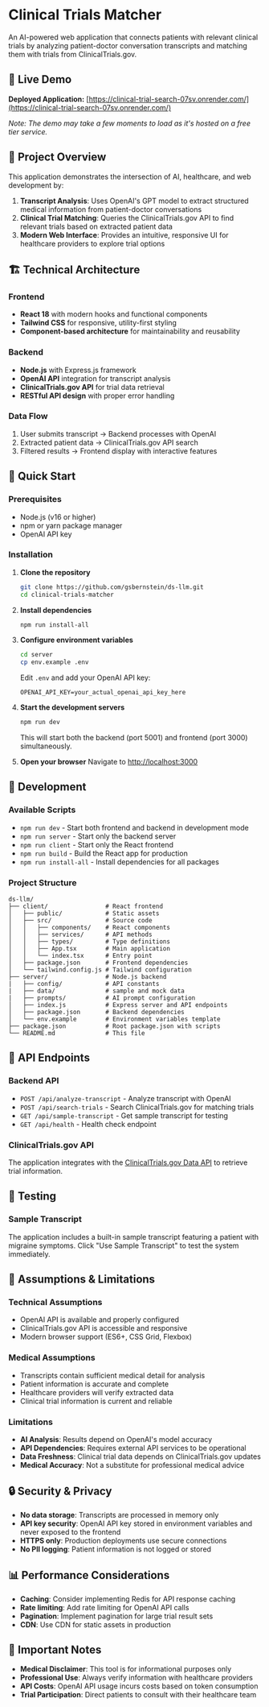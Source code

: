 # Clinical Trials Matcher

An AI-powered web application that connects patients with relevant clinical trials by analyzing patient-doctor conversation transcripts and matching them with trials from ClinicalTrials.gov.

## 🚀 Live Demo

**Deployed Application:** [https://clinical-trial-search-07sv.onrender.com/](https://clinical-trial-search-07sv.onrender.com/)

*Note: The demo may take a few moments to load as it's hosted on a free tier service.*

## 🎯 Project Overview

This application demonstrates the intersection of AI, healthcare, and web development by:

1. **Transcript Analysis**: Uses OpenAI's GPT model to extract structured medical information from patient-doctor conversations
2. **Clinical Trial Matching**: Queries the ClinicalTrials.gov API to find relevant trials based on extracted patient data
3. **Modern Web Interface**: Provides an intuitive, responsive UI for healthcare providers to explore trial options

## 🏗️ Technical Architecture

### Frontend
- **React 18** with modern hooks and functional components
- **Tailwind CSS** for responsive, utility-first styling
- **Component-based architecture** for maintainability and reusability

### Backend
- **Node.js** with Express.js framework
- **OpenAI API** integration for transcript analysis
- **ClinicalTrials.gov API** for trial data retrieval
- **RESTful API design** with proper error handling

### Data Flow
1. User submits transcript → Backend processes with OpenAI
2. Extracted patient data → ClinicalTrials.gov API search
3. Filtered results → Frontend display with interactive features

## 🚀 Quick Start

### Prerequisites
- Node.js (v16 or higher)
- npm or yarn package manager
- OpenAI API key

### Installation

1. **Clone the repository**
   ```bash
   git clone https://github.com/gsbernstein/ds-llm.git
   cd clinical-trials-matcher
   ```

2. **Install dependencies**
   ```bash
   npm run install-all
   ```

3. **Configure environment variables**
   ```bash
   cd server
   cp env.example .env
   ```
   
   Edit `.env` and add your OpenAI API key:
   ```env
   OPENAI_API_KEY=your_actual_openai_api_key_here
   ```

4. **Start the development servers**
   ```bash
   npm run dev
   ```

   This will start both the backend (port 5001) and frontend (port 3000) simultaneously.

5. **Open your browser**
   Navigate to [http://localhost:3000](http://localhost:3000)

## 🔧 Development

### Available Scripts

- `npm run dev` - Start both frontend and backend in development mode
- `npm run server` - Start only the backend server
- `npm run client` - Start only the React frontend
- `npm run build` - Build the React app for production
- `npm run install-all` - Install dependencies for all packages

### Project Structure

```
ds-llm/
├── client/                # React frontend
│   ├── public/            # Static assets
│   ├── src/               # Source code
│   │   ├── components/    # React components
│   │   ├── services/      # API methods
│   │   ├── types/         # Type definitions
│   │   ├── App.tsx        # Main application
│   │   └── index.tsx      # Entry point
│   ├── package.json       # Frontend dependencies
│   └── tailwind.config.js # Tailwind configuration
├── server/                # Node.js backend
|   ├── config/            # API constants
|   ├── data/              # sample and mock data
|   ├── prompts/           # AI prompt configuration
│   ├── index.js           # Express server and API endpoints
│   ├── package.json       # Backend dependencies
│   └── env.example        # Environment variables template
├── package.json           # Root package.json with scripts
└── README.md              # This file
```


## 🔑 API Endpoints

### Backend API

- `POST /api/analyze-transcript` - Analyze transcript with OpenAI
- `POST /api/search-trials` - Search ClinicalTrials.gov for matching trials
- `GET /api/sample-transcript` - Get sample transcript for testing
- `GET /api/health` - Health check endpoint

### ClinicalTrials.gov API

The application integrates with the [ClinicalTrials.gov Data API](https://clinicaltrials.gov/data-api/api) to retrieve trial information.

## 🧪 Testing

### Sample Transcript

The application includes a built-in sample transcript featuring a patient with migraine symptoms. Click "Use Sample Transcript" to test the system immediately.


## 📝 Assumptions & Limitations

### Technical Assumptions
- OpenAI API is available and properly configured
- ClinicalTrials.gov API is accessible and responsive
- Modern browser support (ES6+, CSS Grid, Flexbox)

### Medical Assumptions
- Transcripts contain sufficient medical detail for analysis
- Patient information is accurate and complete
- Healthcare providers will verify extracted data
- Clinical trial information is current and reliable

### Limitations
- **AI Analysis**: Results depend on OpenAI's model accuracy
- **API Dependencies**: Requires external API services to be operational
- **Data Freshness**: Clinical trial data depends on ClinicalTrials.gov updates
- **Medical Accuracy**: Not a substitute for professional medical advice

## 🔒 Security & Privacy

- **No data storage**: Transcripts are processed in memory only
- **API key security**: OpenAI API key stored in environment variables and never exposed to the frontend
- **HTTPS only**: Production deployments use secure connections
- **No PII logging**: Patient information is not logged or stored

## 📊 Performance Considerations

- **Caching**: Consider implementing Redis for API response caching
- **Rate limiting**: Add rate limiting for OpenAI API calls
- **Pagination**: Implement pagination for large trial result sets
- **CDN**: Use CDN for static assets in production

## 🚨 Important Notes

- **Medical Disclaimer**: This tool is for informational purposes only
- **Professional Use**: Always verify information with healthcare providers
- **API Costs**: OpenAI API usage incurs costs based on token consumption
- **Trial Participation**: Direct patients to consult with their healthcare team
